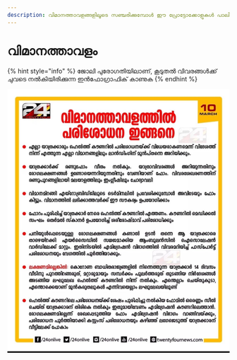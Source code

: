 ```yaml
---
description: വിമാനത്താവളങ്ങളിലൂടെ സഞ്ചരിക്കുമ്പോൾ ഈ പ്രോട്ടോക്കോളുകൾ പാലിക്കേണ്ടതുണ്ട്
---
```


# വിമാനത്താവളം

{% hint style="info" %}
ജോലി പുരോഗതിയിലാണ്, കൂടുതൽ വിവരങ്ങൾക്ക് ചുവടെ നൽകിയിരിക്കുന്ന ഇൻഫോഗ്രാഫിക് കാണുക
{% endhint %}

![](../.gitbook/assets/image_from_ios.jpg)

